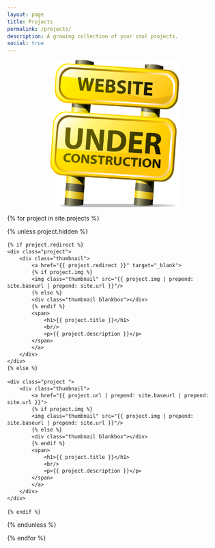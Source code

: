 ```yaml
---
layout: page
title: Projects
permalink: /projects/
description: A growing collection of your cool projects.
social: true
---
```


<center>
    <img src="/assets/img/under_construction.png" width="60%">
</center>

{% for project in site.projects %}

{% unless project.hidden %}

    {% if project.redirect %}
    <div class="project">
        <div class="thumbnail">
            <a href="{{ project.redirect }}" target="_blank">
            {% if project.img %}
            <img class="thumbnail" src="{{ project.img | prepend: site.baseurl | prepend: site.url }}"/>
            {% else %}
            <div class="thumbnail blankbox"></div>
            {% endif %}    
            <span>
                <h1>{{ project.title }}</h1>
                <br/>
                <p>{{ project.description }}</p>
            </span>
            </a>
        </div>
    </div>
    {% else %}

    <div class="project ">
        <div class="thumbnail">
            <a href="{{ project.url | prepend: site.baseurl | prepend: site.url }}">
            {% if project.img %}
            <img class="thumbnail" src="{{ project.img | prepend: site.baseurl | prepend: site.url }}"/>
            {% else %}
            <div class="thumbnail blankbox"></div>
            {% endif %}    
            <span>
                <h1>{{ project.title }}</h1>
                <br/>
                <p>{{ project.description }}</p>
            </span>
            </a>
        </div>
    </div>

    {% endif %}

{% endunless %}

{% endfor %}
